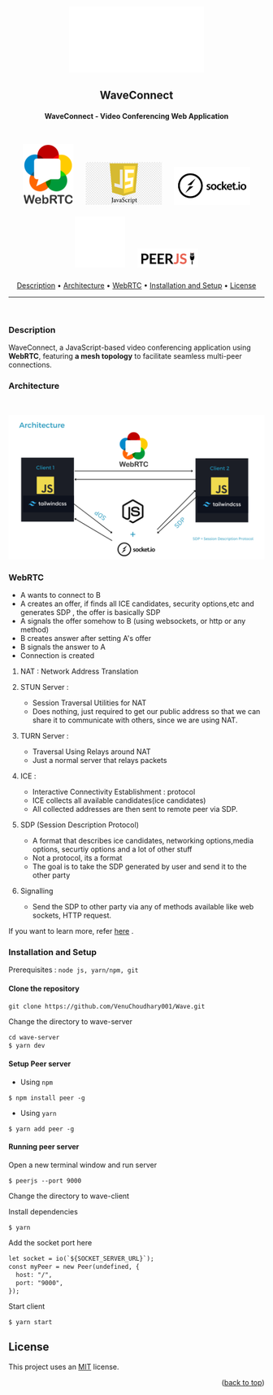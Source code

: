 <center>

![WaveLogo](./assets/image%204.svg)
## WaveConnect
#### WaveConnect - Video Conferencing Web Application
<br/>
<center>
<img src="./assets/webrtc.png" style="width:100px; margin:10px;" />
<img src="./assets/js.png" style="width:150px;margin:10px;" />
<img src="./assets/socketio.png" style="width:150px;margin:10px;" />
<img src="./assets/tailwind-logo.png" style="width:100px;margin:10px;" />
<img src="./assets/peerjs_logo.png" style="width:120px;margin:10px;" />
</center>

<p align="center">
  <a href="#description">Description</a> •
  <a href="#architecture">Architecture</a> •
  <a href="#webrtc">WebRTC</a> •
  <a href="#installation-and-setup">Installation and Setup</a> •
  <a href="#license">License</a>
</p>

</center>

---
<br/>

### Description

WaveConnect, a JavaScript-based video conferencing application using <strong>WebRTC</strong>, featuring <strong>a mesh topology</strong> to facilitate seamless multi-peer connections. 


### Architecture

<br/>

![architecture](./assets/Architecture.png)

### WebRTC

- A wants to connect to B
- A creates an offer, if finds all ICE candidates, security options,etc and generates SDP
  , the offer is basically SDP
- A signals the offer somehow to B (using websockets, or http or any method)
- B creates answer after setting A's offer
- B signals the answer to A
- Connection is created



1. NAT : Network Address Translation


2. STUN Server :
   - Session Traversal Utilities for NAT
   - Does nothing, just required to get our public address so that we can share it to communicate with 
     others, since we are using NAT.

3. TURN Server :
    - Traversal Using Relays around NAT
    - Just a normal server that relays packets
4. ICE :
    - Interactive Connectivity Establishment : protocol 
    - ICE collects all available candidates(ice candidates)
    - All collected addresses are then sent to remote peer via SDP.

5. SDP (Session Description Protocol)
    - A format that describes ice candidates, networking options,media options, securtiy options
      and a lot of other stuff
    - Not a protocol, its a format
    - The goal is to take the SDP generated by user and send it to the other party

6. Signalling 
    - Send the SDP to other party via any of methods available like web sockets, HTTP request.


If you want to learn more, refer [here](https://www.youtube.com/watch?v=FExZvpVvYxA&t=3458s&ab_channel=HusseinNasser) .


### Installation and Setup 

Prerequisites : `node js, yarn/npm, git` 

#### Clone the repository 
```
git clone https://github.com/VenuChoudhary001/Wave.git
```





Change the directory to wave-server
```
cd wave-server
$ yarn dev
```
#### Setup Peer server

- Using ```npm```
```
$ npm install peer -g
```
- Using ```yarn```
```
$ yarn add peer -g
```
#### Running peer server

Open a new terminal window and run server

```
$ peerjs --port 9000 
```

Change the directory to wave-client

Install dependencies
```
$ yarn
```
Add the socket port here 
```
let socket = io(`${SOCKET_SERVER_URL}`);
const myPeer = new Peer(undefined, {
  host: "/",
  port: "9000",
});
```
Start client
```
$ yarn start
```



## License
This project uses an [MIT](https://opensource.org/licenses/MIT) license.
<p align="right">(<a href="#top">back to top</a>)</p>